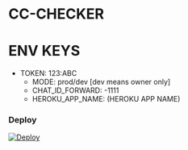 # CC-CHECKER
# ENV KEYS
>>
  - TOKEN: 123:ABC
	- MODE: prod/dev [dev means owner only]
	- CHAT_ID_FORWARD: -1111
	- HEROKU_APP_NAME: (HEROKU APP NAME)
### Deploy
[![Deploy](https://www.herokucdn.com/deploy/button.svg)](https://dashboard.heroku.com/new?template=https://github.com/ikuvamzz/CC-CHECKER-1)
